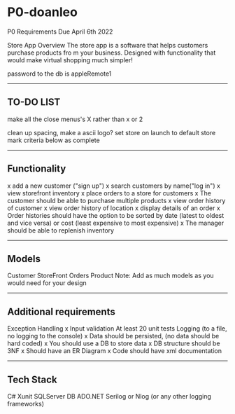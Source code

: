 # P0-doanleo
P0 Requirements Due April 6th 2022

Store App
Overview
The store app is a software that helps customers purchase products fro
m your business. Designed with functionality that would make virtual shopping much simpler!

password to the db is appleRemote1

------------
TO-DO LIST
------------

make all the close menus's X rather than x or 2

clean up spacing,
make a ascii logo?
set store on launch to default store
mark criteria below as complete

------------
Functionality
------------
x add a new customer ("sign up")
x search customers by name("log in")
x view storefront inventory
x place orders to a store for customers
x The customer should be able to purchase multiple products
x view order history of customer
x view order history of location
x display details of an order
x Order histories should have the option to be sorted by date (latest to oldest and vice versa) or cost (least expensive to most expensive)
x The manager should be able to replenish inventory

------------
Models
------------
Customer
StoreFront
Orders
Product
Note: Add as much models as you would need for your design

------------
Additional requirements
------------
Exception Handling
x Input validation
At least 20 unit tests
Logging (to a file, no logging to the console)
x Data should be persisted, (no data should be hard coded)
x You should use a DB to store data
x DB structure should be 3NF
x Should have an ER Diagram
x Code should have xml documentation

------------
Tech Stack
------------
C#
Xunit
SQLServer DB
ADO.NET
Serilog or Nlog (or any other logging frameworks)
